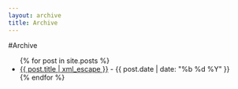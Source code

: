 ```yaml
---
layout: archive
title: Archive
---
```


#Archive 
<br/>
<ul class="posts" id="archive">
	{% for post in site.posts  %}
	<li><a href="{{ site.pet }}{{ post.url }}">{{ post.title | xml_escape }}</a> - <span>{{ post.date | date: "%b %d %Y" }}</span></li>
	{% endfor %}
</ul>

